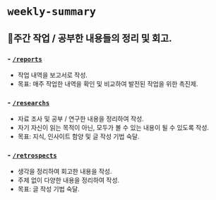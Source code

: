 # `weekly-summary`

## 📝주간 작업 / 공부한 내용들의 정리 및 회고.

### - [`/reports`](/reports)

- 작업 내역을 보고서로 작성.
- 목표: 매주 작업한 내역을 확인 및 비교하여 발전된 작업을 위한 촉진제.

### - [`/researchs`](/researchs)

- 자료 조사 및 공부 / 연구한 내용을 정리하여 작성.
- 자기 자신이 읽는 목적이 아닌, 모두가 볼 수 있는 내용이 될 수 있도록 작성.
- 목표: 지식, 인사이트 함양 및 글 작성 기법 숙달.

### - [`/retrospects`](/retrospects)

- 생각을 정리하여 회고한 내용을 작성.
- 주제 없이 다양한 내용을 정리하여 작성.
- 목표: 글 작성 기법 숙달.
